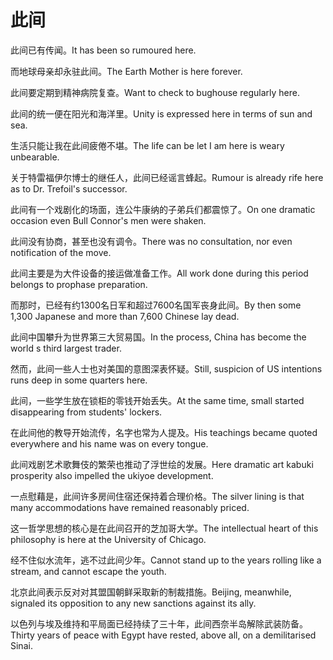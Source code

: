 # 此间

<p><span class="chinese">此间已有传闻。</span><span class="english">It has been so rumoured here.</span></p>

<p><span class="chinese">而地球母亲却永驻此间。</span><span class="english">The Earth Mother is here forever.</span></p>

<p><span class="chinese">此间要定期到精神病院复查。</span><span class="english">Want to check to bughouse regularly here.</span></p>

<p><span class="chinese">此间的统一便在阳光和海洋里。</span><span class="english">Unity is expressed here in terms of sun and sea.</span></p>

<p><span class="chinese">生活只能让我在此间疲倦不堪。</span><span class="english">The life can be let I am here is weary unbearable.</span></p>

<p><span class="chinese">关于特雷福伊尔博士的继任人，此间已经谣言蜂起。</span><span class="english">Rumour is already rife here as to Dr. Trefoil's successor.</span></p>

<p><span class="chinese">此间有一个戏剧化的场面，连公牛康纳的子弟兵们都震惊了。</span><span class="english">On one dramatic occasion even Bull Connor's men were shaken.</span></p>

<p><span class="chinese">此间没有协商，甚至也没有调令。</span><span class="english">There was no consultation, nor even notification of the move.</span></p>

<p><span class="chinese">此间主要是为大件设备的接运做准备工作。</span><span class="english">All work done during this period belongs to prophase preparation.</span></p>

<p><span class="chinese">而那时，已经有约1300名日军和超过7600名国军丧身此间。</span><span class="english">By then some 1,300 Japanese and more than 7,600 Chinese lay dead.</span></p>

<p><span class="chinese">此间中国攀升为世界第三大贸易国。</span><span class="english">In the process, China has become the world s third largest trader.</span></p>

<p><span class="chinese">然而，此间一些人士也对美国的意图深表怀疑。</span><span class="english">Still, suspicion of US intentions runs deep in some quarters here.</span></p>

<p><span class="chinese">此间，一些学生放在锁柜的零钱开始丢失。</span><span class="english">At the same time, small started disappearing from students' lockers.</span></p>

<p><span class="chinese">在此间他的教导开始流传，名字也常为人提及。</span><span class="english">His teachings became quoted everywhere and his name was on every tongue.</span></p>

<p><span class="chinese">此间戏剧艺术歌舞伎的繁荣也推动了浮世绘的发展。</span><span class="english">Here dramatic art kabuki prosperity also impelled the ukiyoe development.</span></p>

<p><span class="chinese">一点慰藉是，此间许多房间住宿还保持着合理价格。</span><span class="english">The silver lining is that many accommodations have remained reasonably priced.</span></p>

<p><span class="chinese">这一哲学思想的核心是在此间召开的芝加哥大学。</span><span class="english">The intellectual heart of this philosophy is here at the University of Chicago.</span></p>

<p><span class="chinese">经不住似水流年，逃不过此间少年。</span><span class="english">Cannot stand up to the years rolling like a stream, and cannot escape the youth.</span></p>

<p><span class="chinese">北京此间表示反对对其盟国朝鲜采取新的制裁措施。</span><span class="english">Beijing, meanwhile, signaled its opposition to any new sanctions against its ally.</span></p>

<p><span class="chinese">以色列与埃及维持和平局面已经持续了三十年，此间西奈半岛解除武装防备。</span><span class="english">Thirty years of peace with Egypt have rested, above all, on a demilitarised Sinai.</span></p>


